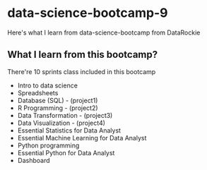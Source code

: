 # data-science-bootcamp-9
Here's what I learn from data-science-bootcamp from DataRockie

## What I learn from this bootcamp?
There're 10 sprints class included in this bootcamp
- Intro to data science
- Spreadsheets
- Database (SQL) - (project1)
- R Programming - (project2)
- Data Transformation - (project3)
- Data Visualization - (project4)
- Essential Statistics for Data Analyst
- Essential Machine Learning for Data Analyst
- Python programming
- Essential Python for Data Analyst
- Dashboard

